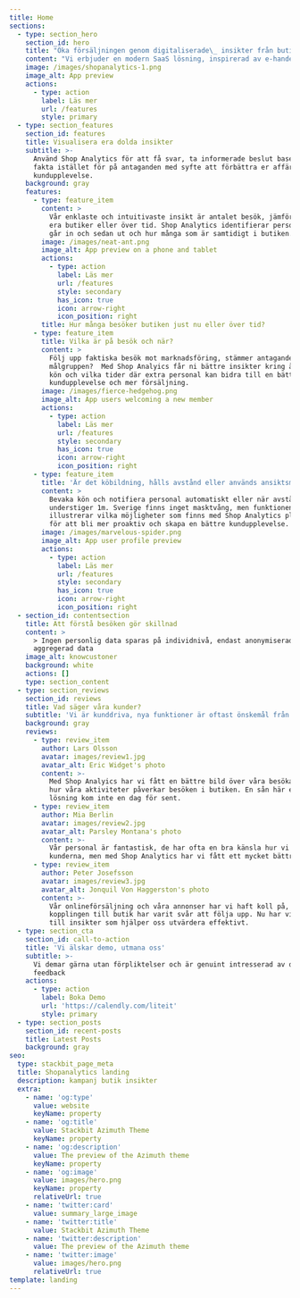 ```yaml
---
title: Home
sections:
  - type: section_hero
    section_id: hero
    title: "Öka försäljningen genom digitaliserade\_ insikter från butiken"
    content: "Vi erbjuder en modern SaaS lösning, inspirerad av e-handeln för alla fysiska butiker. Genom vår innovativa videoanalys,\_ med anonymisering blir det enklare att planera och följa upp samt bidra till ökad försäljning.\n"
    image: /images/shopanalytics-1.png
    image_alt: App preview
    actions:
      - type: action
        label: Läs mer
        url: /features
        style: primary
  - type: section_features
    section_id: features
    title: Visualisera era dolda insikter
    subtitle: >-
      Använd Shop Analytics för att få svar, ta informerade beslut baserat på
      fakta istället för på antaganden med syfte att förbättra er affär och
      kundupplevelse.
    background: gray
    features:
      - type: feature_item
        content: >
          Vår enklaste och intuitivaste insikt är antalet besök, jämför mellan
          era butiker eller över tid. Shop Analytics identifierar personer som
          går in och sedan ut och hur många som är samtidigt i butiken. 
        image: /images/neat-ant.png
        image_alt: App preview on a phone and tablet
        actions:
          - type: action
            label: Läs mer
            url: /features
            style: secondary
            has_icon: true
            icon: arrow-right
            icon_position: right
        title: Hur många besöker butiken just nu eller över tid?
      - type: feature_item
        title: Vilka är på besök och när?
        content: >
          Följ upp faktiska besök mot marknadsföring, stämmer antaganden kring
          målgruppen?  Med Shop Analyics får ni bättre insikter kring ålder samt
          kön och vilka tider där extra personal kan bidra till en bättre
          kundupplevelse och mer försäljning.
        image: /images/fierce-hedgehog.png
        image_alt: App users welcoming a new member
        actions:
          - type: action
            label: Läs mer
            url: /features
            style: secondary
            has_icon: true
            icon: arrow-right
            icon_position: right
      - type: feature_item
        title: 'Är det köbildning, hålls avstånd eller används ansiktsmask?'
        content: >
          Bevaka kön och notifiera personal automatiskt eller när avstånd
          understiger 1m. Sverige finns inget masktvång, men funktionen i sig
          illustrerar vilka möjligheter som finns med Shop Analytics platform
          för att bli mer proaktiv och skapa en bättre kundupplevelse.
        image: /images/marvelous-spider.png
        image_alt: App user profile preview
        actions:
          - type: action
            label: Läs mer
            url: /features
            style: secondary
            has_icon: true
            icon: arrow-right
            icon_position: right
  - section_id: contentsection
    title: Att förstå besöken gör skillnad
    content: >
      > Ingen personlig data sparas på individnivå, endast anonymiserad och
      aggregerad data
    image_alt: knowcustoner
    background: white
    actions: []
    type: section_content
  - type: section_reviews
    section_id: reviews
    title: Vad säger våra kunder?
    subtitle: 'Vi är kunddriva, nya funktioner är oftast önskemål från våra kunder'
    background: gray
    reviews:
      - type: review_item
        author: Lars Olsson
        avatar: images/review1.jpg
        avatar_alt: Eric Widget's photo
        content: >-
          Med Shop Analyics har vi fått en bättre bild över våra besökare och
          hur våra aktiviteter påverkar besöken i butiken. En sån här effektiv
          lösning kom inte en dag för sent.
      - type: review_item
        author: Mia Berlin
        avatar: images/review2.jpg
        avatar_alt: Parsley Montana's photo
        content: >-
          Vår personal är fantastisk, de har ofta en bra känsla hur vi hjälper
          kunderna, men med Shop Analytics har vi fått ett mycket bättre stöd.
      - type: review_item
        author: Peter Josefsson
        avatar: images/review3.jpg
        avatar_alt: Jonquil Von Haggerston's photo
        content: >-
          Vår onlineförsäljning och våra annonser har vi haft koll på, men
          kopplingen till butik har varit svår att följa upp. Nu har vi tillgång
          till insikter som hjälper oss utvärdera effektivt.
  - type: section_cta
    section_id: call-to-action
    title: 'Vi älskar demo, utmana oss'
    subtitle: >-
      Vi demar gärna utan förpliktelser och är genuint intresserad av din
      feedback
    actions:
      - type: action
        label: Boka Demo
        url: 'https://calendly.com/liteit'
        style: primary
  - type: section_posts
    section_id: recent-posts
    title: Latest Posts
    background: gray
seo:
  type: stackbit_page_meta
  title: Shopanalytics landing
  description: kampanj butik insikter
  extra:
    - name: 'og:type'
      value: website
      keyName: property
    - name: 'og:title'
      value: Stackbit Azimuth Theme
      keyName: property
    - name: 'og:description'
      value: The preview of the Azimuth theme
      keyName: property
    - name: 'og:image'
      value: images/hero.png
      keyName: property
      relativeUrl: true
    - name: 'twitter:card'
      value: summary_large_image
    - name: 'twitter:title'
      value: Stackbit Azimuth Theme
    - name: 'twitter:description'
      value: The preview of the Azimuth theme
    - name: 'twitter:image'
      value: images/hero.png
      relativeUrl: true
template: landing
---
```


